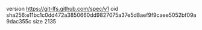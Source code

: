 version https://git-lfs.github.com/spec/v1
oid sha256:e11bc1c0dd472a3850660dd9827075a37e5d8aef9f9caee5052bf09a9dac355c
size 2135
